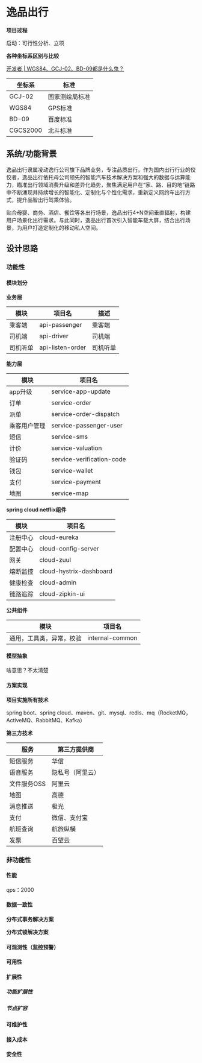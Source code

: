 # 逸品出行

**项目过程**

启动：可行性分析、立项

**各种坐标系区别与比较**

[开发者 | WGS84、GCJ-02、BD-09都是什么鬼？](https://www.jianshu.com/p/559029832a67)

| 坐标系   | 标准           |
| -------- | -------------- |
| GCJ-02   | 国家测绘局标准 |
| WGS84    | GPS标准        |
| BD-09    | 百度标准       |
| CGCS2000 | 北斗标准       |

## 系统/功能背景

逸品出行隶属凌动逸行公司旗下品牌业务，专注品质出行。作为国内出行行业的佼佼者，逸品出行依托母公司领先的智能汽车技术解决方案和强大的数据与运算能力，瞄准出行领域消费升级和差异化趋势，聚焦满足用户在“家、路、目的地”链路中不断涌现并持续增长的智能化、定制化与个性化需求，重新定义网约车出行方式，提升品智出行驾乘体验。

贴合母婴、商务、酒店、餐饮等各出行场景，逸品出行4+N空间垂直辐射，构建用户场景化出行需求。与此同时，逸品出行首次引入智能车载大屏，结合出行场景，为用户打造定制化的移动私人空间。

## 设计思路

### 功能性

#### 模块划分

**业务层**

| 模块     | 项目名           | 描述     |
| -------- | ---------------- | -------- |
| 乘客端   | api-passenger    | 乘客端   |
| 司机端   | api-driver       | 司机端   |
| 司机听单 | api-listen-order | 司机听单 |

**能力层**

| 模块         | 项目名                    |
| ------------ | ------------------------- |
| app升级      | service-app-update        |
| 订单         | service-order             |
| 派单         | service-order-dispatch    |
| 乘客用户管理 | service-passenger-user    |
| 短信         | service-sms               |
| 计价         | service-valuation         |
| 验证码       | service-verification-code |
| 钱包         | service-wallet            |
| 支付         | service-payment           |
| 地图         | service-map               |

**spring cloud netflix组件**

| 模块     | 项目名                  |
| -------- | ----------------------- |
| 注册中心 | cloud-eureka            |
| 配置中心 | cloud-config-server     |
| 网关     | cloud-zuul              |
| 熔断监控 | cloud-hystrix-dashboard |
| 健康检查 | cloud-admin             |
| 链路追踪 | cloud-zipkin-ui         |

**公共组件**

| 模块                     | 项目名          |
| ------------------------ | --------------- |
| 通用，工具类，异常，校验 | internal-common |

#### 模型抽象

啥意思？不太清楚

#### 方案实现

**项目实施所有技术**

spring boot、spring cloud、maven、git、mysql、redis、mq（RocketMQ，ActiveMQ、RabbitMQ、Kafka）

**第三方技术**

| 服务        | 第三方提供商     |
| ----------- | ---------------- |
| 短信服务    | 华信             |
| 语音服务    | 隐私号（阿里云） |
| 文件服务OSS | 阿里云           |
| 地图        | 高德             |
| 消息推送    | 极光             |
| 支付        | 微信、支付宝     |
| 航班查询    | 航旅纵横         |
| 发票        | 百望云           |

### 非功能性

#### 性能

qps：2000

#### 数据一致性

**分布式事务解决方案**



**分布式锁解决方案**



#### 可观测性（监控预警）

#### 可用性

#### 扩展性

##### 功能扩展性

##### 节点扩容

#### 可维护性

#### 接入成本

#### 安全性



####  